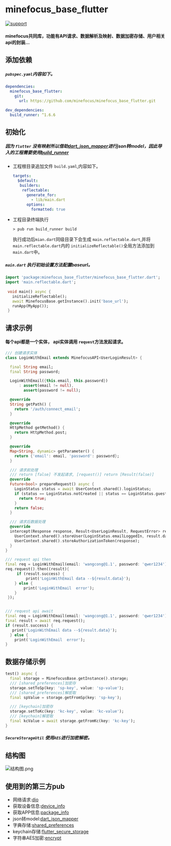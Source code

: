 # minefocus_base_flutter
[![support](https://img.shields.io/badge/platform-flutter%7Cdart-ff69b4.svg?style=flat-square)](https://github.com/flutterchina/dio)

#### minefocus共同库，功能有API请求、数据解析及映射、数据加密存储、用户相关api的封装...


## 添加依赖
##### `pubspec.yaml`内容如下。
   
```yaml
dependencies:
  minefocus_base_flutter:
    git:
      url: https://github.com/minefocus/minefocus_base_flutter.git
           
dev_dependencies:
  build_runner: ^1.6.6
```


## 初始化
##### 因为 `flutter` 没有映射所以借助[dart_json_mapper](https://pub.flutter-io.cn/packages/dart_json_mapper)进行json转model，因此导入的工程需要使用[build_runner](https://pub.flutter-io.cn/packages/build_runner)
   * 工程根目录追加文件 `build.yaml`,内容如下。

     ```yaml
     targets:
       $default:
        builders:
         reflectable:
           generate_for:
             - lib/main.dart
           options:
             formatted: true
     ```

   * 工程目录终端执行

     ```shell
     > pub run build_runner build
     ```
      执行成功后`mian.dart`同级目录下会生成 `main.reflectable.dart`,并将 `main.reflectable.dart`内的 `initializeReflectable()`全局方法添加到 `main.dart`中。

##### `main.dart` 执行初始设置方法配置baseurl。

```Dart
import 'package:minefocus_base_flutter/minefocus_base_flutter.dart';
import 'main.reflectable.dart';
     
 void main() async {
   initializeReflectable();
   await MinefocusBase.getInstance().init('base_url');
   runApp(MyApp());
 }
```


## 请求示例
#### 每个api都是一个实体， api实体调用 `request`方法发起请求。
```Dart
/// 创建请求实体
class LoginWithEmail extends MinefocusAPI<UserLoginResult> {

  final String email;
  final String password;

  LoginWithEmail({this.email, this.password})
      : assert(email != null),
        assert(password != null);

  @override
  String getPath() {
    return '/auth/connect_email';
  }

  @override
  HttpMethod getMethod() {
    return HttpMethod.post;
  }

  @override
  Map<String, dynamic> getParameter() {
    return {'email': email, 'password': password};
  }

  /// 请求前处理
  /// return [false] 不发起请求, [request()] return [Result(false)]
  @override
  Future<bool> prepareRequest() async {
    LoginStatus status = await UserContext.shared().loginStatus;
    if (status == LoginStatus.notCreated || status == LoginStatus.guest) {
      return true;
    }
    return false;
  }

  /// 请求后数据处理
  @override
  intercept(Response response, Result<UserLoginResult, RequestError> result) {
    UserContext.shared().storeUser(LoginStatus.emailLoggedIn, result.data.user);
    UserContext.shared().storeAuthorizationToken(response);
  }
}

/// request api then
final req = LoginWithEmail(email: 'wangcong@1.1', password: 'qwer1234');
req.request().then((result){
     if (result.success) {
         print('LoginWithEmail data --${result.data}');
    } else {
        print('LoginWithEmail  error');
    }
 });


/// request api await
final req = LoginWithEmail(email: 'wangcong@1.1', password: 'qwer1234');
final result = await req.request();
if (result.success) {
   print('LoginWithEmail data --${result.data}');
  } else {
    print('LoginWithEmail  error');
}
```


## 数据存储示例
```Dart
test() async {
  final storage = MinefocusBase.getInstance().storage;
  /// [shared_preferences]加密存
  storage.setToSp(key: 'sp-key', value: 'sp-value');
  /// [shared_preferences]解密取
  final spValue = storage.getFromSp(key: 'sp-key');

  /// [keychain]加密存
  storage.setToKc(key: 'kc-key', value: 'kc-value');
  /// [keychain]解密取
  final kcValue = await storage.getFromKc(key: 'kc-key');
}
```

##### `SecureStorageUtil` 使用`AES`进行加密解密。


## 结构图
![结构图.png](https://github.com/minefocus/minefocus_base_flutter/blob/master/IMG/MinefocusBase结构图.png)

## 使用到的第三方pub
 * 网络请求:[dio](https://pub.flutter-io.cn/packages/dio)
 * 获取设备信息:[device_info](https://pub.flutter-io.cn/packages/device_info)
 * 获取APP信息:[package_info](https://pub.flutter-io.cn/packages/package_info)
 * json转model:[dart_json_mapper](https://pub.flutter-io.cn/packages/dart_json_mapper)
 * 字典存储:[shared_preferences](https://pub.flutter-io.cn/packages/shared_preferences)
 * keychain存储:[flutter_secure_storage](https://pub.flutter-io.cn/packages/flutter_secure_storage)
 * 字符串AES加密:[encrypt](https://pub.flutter-io.cn/packages/encrypt#-readme-tab-)
